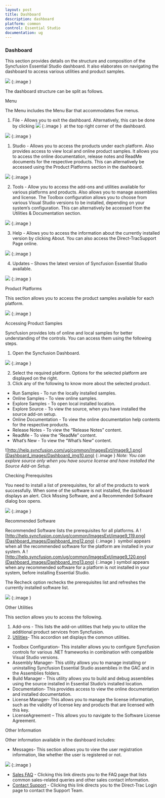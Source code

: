 ```yaml
---
layout: post
title: Dashboard
description: dashboard
platform: common
control: Essential Studio
documentation: ug
---
```


### Dashboard

This section provides details on the structure and composition of the Syncfusion Essential Studio dashboard. It also elaborates on navigating the dashboard to access various utilities and product samples.



![](Dashboard_images/Dashboard_img1.png)
{:.image }




The dashboard structure can be split as follows. 

Menu

The Menu includes the Menu Bar that accommodates five menus.

1. File - Allows you to exit the dashboard. Alternatively, this can be done by clicking ![](Dashboard_images/Dashboard_img2.png)
{:.image }
 at the top right corner of the dashboard.



![](Dashboard_images/Dashboard_img3.png)
{:.image }




1. Studio - Allows you to access the products under each platform. Also provides access to view local and online product samples. It allows you to access the online documentation, release notes and ReadMe documents for the respective products. This can alternatively be accessed using the Product Platforms section in the dashboard.



![](Dashboard_images/Dashboard_img4.png)
{:.image }


2. Tools - Allow you to access the add-ons and utilities available for various platforms and products. Also allows you to manage assemblies and license. The Toolbox configuration allows you to choose from various Visual Studio versions to be installed, depending on your system’s configuration. This can alternatively be accessed from the Utilities & Documentation section.



![](Dashboard_images/Dashboard_img5.png)
{:.image }




3. Help - Allows you to access the information about the currently installed version by clicking About. You can also access the Direct-TracSupport Page online.



![](Dashboard_images/Dashboard_img6.png)
{:.image }




4. Updates – Shows the latest version of Syncfusion Essential Studio available. 



![](Dashboard_images/Dashboard_img7.png)
{:.image }


Product Platforms 

This section allows you to access the product samples available for each platform.



![](Dashboard_images/Dashboard_img8.png)
{:.image }


Accessing Product Samples

Syncfusion provides lots of online and local samples for better understanding of the controls. You can access them using the following steps. 

1. Open the Syncfusion Dashboard.



![](Dashboard_images/Dashboard_img9.png)
{:.image }




2. Select the required platform. Options for the selected platform are displayed on the right.
3. Click any of the following to know more about the selected product.
* Run Samples - To run the locally installed samples.
* Online Samples - To view online samples.
* Explore Samples - To open local installed location.
* Explore Source - To view the source, when you have installed the source add-on setup.
* Online Documentation - To view the online documentation help contents for the respective products.
* Release Notes - To view the “Release Notes” content.
* ReadMe - To view the “ReadMe” content.
* What’s New - To view the “What’s New” content.
> 
![http://help.syncfusion.com/ug/common/ImagesExt/image9_1.png](Dashboard_images/Dashboard_img10.png)
{:.image }
_Note: You can explore source only when you have source license and have installed the Source Add-on Setup._

Checking Prerequisites

You need to install a list of prerequisites, for all of the products to work successfully. When some of the software is not installed, the dashboard displays an alert. Click Missing Software, and a Recommended Software dialog box opens.



![](Dashboard_images/Dashboard_img11.png)
{:.image }


Recommended Software 

Recommended Software lists the prerequisites for all platforms. A ![http://help.syncfusion.com/ug/common/ImagesExt/image9_119.png](Dashboard_images/Dashboard_img12.png)
{:.image }
 symbol appears when all the recommended software for the platform are installed in your system. A ![http://help.syncfusion.com/ug/common/ImagesExt/image9_120.png](Dashboard_images/Dashboard_img13.png)
{:.image }
symbol appears when any recommended software for a platform is not installed in your system, before installing Essential Studio.

The Recheck option rechecks the prerequisites list and refreshes the currently installed software list.



![](Dashboard_images/Dashboard_img14.png)
{:.image }


Other Utilities

This section allows you to access the following. 

1. Add-ons - This lists the add-on utilities that help you to utilize the additional product services from Syncfusion. 
2. [Utilities](http://help.syncfusion.com/ug/common/documents/6dashboardutilities.htm)- This accordion set displays the common utilities.
* Toolbox Configuration- This installer allows you to configure Syncfusion controls for various .NET frameworks in combination with compatible Visual Studio versions.
* Assembly Manager- This utility allows you to manage installing or uninstalling Syncfusion Essential Studio assemblies in the GAC and in the Assemblies folders.
* Build Manager - This utility allows you to build and debug assemblies using the source installed in Essential Studio’s installed location.
* Documentation- This provides access to view the online documentation and installed documentation.
* License Manager- This allows you to manage the license information, such as the validity of license key and products that are licensed with this key.
* LicenseAgreement – This allows you to navigate to the Software License Agreement. 

Other Information

Other information available in the dashboard includes:

* Messages- This section allows you to view the user registration information, like whether the user is registered or not.

![](Dashboard_images/Dashboard_img15.png)
{:.image }


* [Sales FAQ](http://www.syncfusion.com/sales/faq) - Clicking this link directs you to the FAQ page that lists common sales-related queries and other sales contact information.
* [Contact Support](http://www.syncfusion.com/Account/Logon?ReturnUrl=%2fsupport%2fdirecttrac) - Clicking this link directs you to the Direct-Trac Login page to contact the Support Team.
